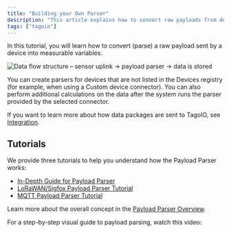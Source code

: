 ```yaml
---
title: "Building your Own Parser"
description: "This article explains how to convert raw payloads from devices into measurable variables using the TagoIO Payload Parser and links to three step-by-step tutorials plus a video walkthrough."
tags: ["tagoio"]
---
```


In this tutorial, you will learn how to convert (parse) a raw payload sent by a
device into measurable variables.

![Data flow structure – sensor uplink → payload parser → data is stored](/docs_imagem/tagoio/building-your-own-parser-2.png)

You can create parsers for devices that are not listed in the Devices registry
(for example, when using a Custom device connector). You can also perform
additional calculations on the data after the system runs the parser provided by
the selected connector.

If you want to learn more about how data packages are sent to TagoIO, see
[Integration](/tagodeploy/project/configuration/integrations.md).

## Tutorials

We provide three tutorials to help you understand how the Payload Parser works:

- [In-Depth Guide for Payload Parser](https://community.tago.io/t/in-depth-guide-to-payload-parser/898)
- [LoRaWAN/Sigfox Payload Parser Tutorial](https://community.tago.io/t/how-to-build-a-lorawan-sigfox-payload-parser/843)
- [MQTT Payload Parser Tutorial](https://community.tago.io/t/how-to-build-an-mqtt-payload-parser/1032)

Learn more about the overall concept in the
[Payload Parser Overview](/tagocore/resources/device/payload-parser.md).

For a step-by-step visual guide to payload parsing, watch this video:

<YouTube videoId="qPxTPD8qhYc" title="How to Parse Scripts Using the Payload Parser" />
